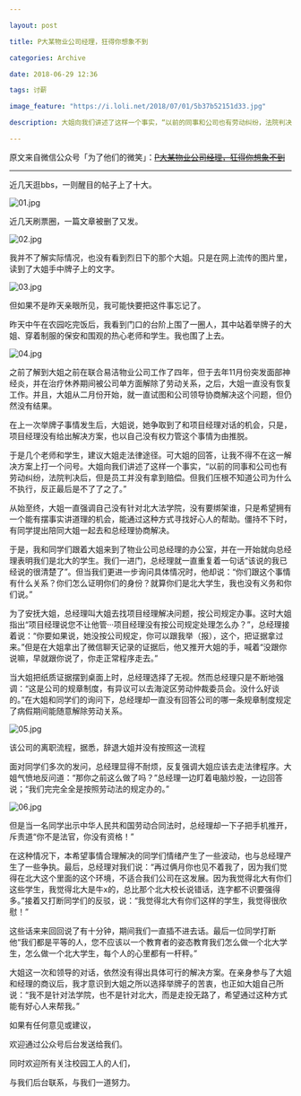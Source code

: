 ```yaml
---

layout: post

title: P大某物业公司经理，狂得你想象不到

categories: Archive

date: 2018-06-29 12:36

tags: 讨薪

image_feature: "https://i.loli.net/2018/07/01/5b37b52151d33.jpg"

description: 大姐向我们讲述了这样一个事实，“以前的同事和公司也有劳动纠纷，法院判决后，但是员工并没有拿到赔偿。但我们压根不知道公司为什么不执行，反正最后是不了了之了。”

---
```


原文来自微信公众号「为了他们的微笑」：~~[P大某物业公司经理，狂得你想象不到](https://mp.weixin.qq.com/s/rE1VFsniYiFGUe31dVzEpQ)~~

---

近几天逛bbs，一则醒目的帖子上了十大。

![01.jpg](https://i.loli.net/2018/07/01/5b37b51cc14da.jpg)

近几天刷票圈，一篇文章被删了又发。

![02.jpg](https://i.loli.net/2018/07/01/5b37b52151d33.jpg)

我并不了解实际情况，也没有看到烈日下的那个大姐。只是在网上流传的图片里，读到了大姐手中牌子上的文字。

![03.jpg](https://i.loli.net/2018/07/01/5b37b521909af.jpg)

但如果不是昨天亲眼所见，我可能快要把这件事忘记了。

昨天中午在农园吃完饭后，我看到门口的台阶上围了一圈人，其中站着举牌子的大姐、穿着制服的保安和围观的热心老师和学生。我也围了上去。

![04.jpg](https://i.loli.net/2018/07/01/5b37b523554d6.jpg)

之前了解到大姐之前在联合易洁物业公司工作了四年，但于去年11月份突发面部神经炎，并在治疗休养期间被公司单方面解除了劳动关系，之后，大姐一直没有恢复工作。并且，大姐从二月份开始，就一直试图和公司领导协商解决这个问题，但仍然没有结果。

在上一次举牌子事情发生后，大姐说，她争取到了和项目经理对话的机会，只是，项目经理没有给出解决方案，也以自己没有权力管这个事情为由推脱。

于是几个老师和学生，建议大姐走法律途径。可大姐的回答，让我不得不在这一解决方案上打一个问号。大姐向我们讲述了这样一个事实，“以前的同事和公司也有劳动纠纷，法院判决后，但是员工并没有拿到赔偿。但我们压根不知道公司为什么不执行，反正最后是不了了之了。”

从始至终，大姐一直强调自己没有针对北大法学院，没有要绑架谁，只是希望拥有一个能有摆事实讲道理的机会，能通过这种方式寻找好心人的帮助。僵持不下时，有同学提出陪同大姐一起去和总经理协商解决。

于是，我和同学们跟着大姐来到了物业公司总经理的办公室，并在一开始就向总经理表明我们是北大的学生。我们一进门，总经理就一直重复着一句话“该说的我已经说的很清楚了”。但当我们更进一步询问具体情况时，他却说：“你们跟这个事情有什么关系？你们怎么证明你们的身份？就算你们是北大学生，我也没有义务和你们说。”

为了安抚大姐，总经理叫大姐去找项目经理解决问题，按公司规定办事。这时大姐指出“项目经理说您不让他管···项目经理没有按公司规定处理怎么办？”，总经理接着说：“你要如果说，她没按公司规定，你可以跟我举（报），这个，把证据拿过来。”但是在大姐拿出了微信聊天记录的证据后，他又推开大姐的手，喊着“没跟你说嘛，早就跟你说了，你走正常程序走去。”

当大姐把纸质证据摆到桌面上时，总经理选择了无视。然而总经理只是不断地强调：“这是公司的规章制度，有异议可以去海淀区劳动仲裁委员会。没什么好谈的。”在大姐和同学们的询问下，总经理却一直没有回答公司的哪一条规章制度规定了病假期间能随意解除劳动关系。

![05.jpg](https://i.loli.net/2018/07/01/5b37b523c3823.jpg)

<figcaption>该公司的离职流程，据悉，辞退大姐并没有按照这一流程</figcaption>

面对同学们多次的发问，总经理显得不耐烦，反复强调大姐应该去走法律程序。大姐气愤地反问道：“那你之前这么做了吗？”总经理一边盯着电脑炒股，一边回答说；“我们完完全全是按照劳动法的规定办的。”

![06.jpg](https://i.loli.net/2018/07/01/5b37b5290f0bd.jpg)

但是当一名同学出示中华人民共和国劳动合同法时，总经理却一下子把手机推开，斥责道“你不是法官，你没有资格！”

在这种情况下，本希望事情合理解决的同学们情绪产生了一些波动，也与总经理产生了一些争执。最后，总经理对我们说：“再过俩月你也见不着我了，因为我们觉得在北大这个里面的这个环境，不适合我们公司在这发展。因为我觉得北大有你们这些学生，我觉得北大是牛x的，总比那个北大校长说错话，连字都不识要强得多。”接着又打断同学们的反驳，说：“我觉得北大有你们这样的学生，我觉得很欣慰！”

这些话来来回回说了有十分钟，期间我们一直插不进去话。最后一位同学打断他“我们都是平等的人，您不应该以一个教育者的姿态教育我们怎么做一个北大学生，怎么做一个北大学生，每个人的心里都有一杆秤。”

大姐这一次和领导的对话，依然没有得出具体可行的解决方案。在亲身参与了大姐和经理的商议后，我才意识到大姐之所以选择举牌子的苦衷，也正如大姐自己所说：“我不是针对法学院，也不是针对北大，而是走投无路了，希望通过这种方式能有好心人来帮我。”

如果有任何意见或建议，

欢迎通过公众号后台发送给我们。

同时欢迎所有关注校园工人的人们，

与我们后台联系，与我们一道努力。
